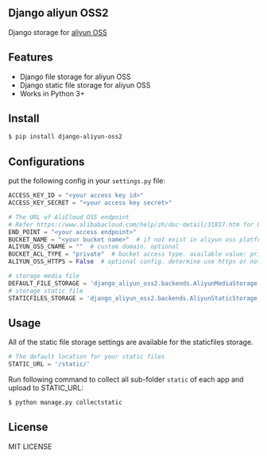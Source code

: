 ## Django aliyun OSS2

Django storage for [aliyun OSS](https://www.aliyun.com/product/oss)


## Features

- Django file storage for aliyun OSS
- Django static file storage for aliyun OSS
- Works in Python 3+

## Install

```bash
$ pip install django-aliyun-oss2
```

## Configurations

put the following config in your `settings.py` file:

```python
ACCESS_KEY_ID = "<your access key id>"
ACCESS_KEY_SECRET = "<your access key secret>"

# The URL of AliCloud OSS endpoint
# Refer https://www.alibabacloud.com/help/zh/doc-detail/31837.htm for OSS Region & Endpoint
END_POINT = "<your access endpoint>"
BUCKET_NAME = "<your bucket name>"  # if not exist in aliyun oss platform, it will created automatically
ALIYUN_OSS_CNAME = ""  # custom domain. optional
BUCKET_ACL_TYPE = "private"  # bucket access type. available value: private, public-read, public-read-write
ALIYUN_OSS_HTTPS = False  # optional config. determine use https or not. if not declare, this value will be False by default.

# storage media file
DEFAULT_FILE_STORAGE = 'django_aliyun_oss2.backends.AliyunMediaStorage'
# storage static file
STATICFILES_STORAGE = 'django_aliyun_oss2.backends.AliyunStaticStorage'
```

## Usage

All of the static file storage settings are available for the staticfiles storage.

```python
# The default location for your static files
STATIC_URL = '/static/'
```

Run following command to collect all sub-folder `static` of each app and upload to STATIC_URL:

```bash
$ python manage.py collectstatic
```

## License

MIT LICENSE
